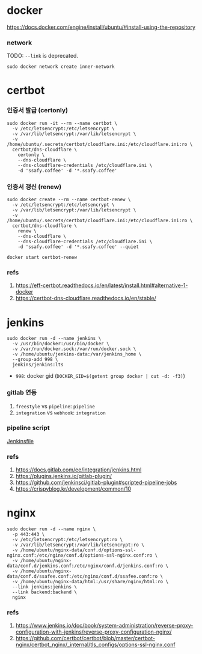 # docker

<https://docs.docker.com/engine/install/ubuntu/#install-using-the-repository>

### network

TODO: `--link` is deprecated.

```
sudo docker network create inner-network
```

# certbot

### 인증서 발급 (certonly)

```
sudo docker run -it --rm --name certbot \
  -v /etc/letsencrypt:/etc/letsencrypt \
  -v /var/lib/letsencrypt:/var/lib/letsencrypt \
  -v /home/ubuntu/.secrets/certbot/cloudflare.ini:/etc/cloudflare.ini:ro \
  certbot/dns-cloudflare \
    certonly \
    --dns-cloudflare \
    --dns-cloudflare-credentials /etc/cloudflare.ini \
    -d 'ssafy.coffee' -d '*.ssafy.coffee'
```

### 인증서 갱신 (renew)

```
sudo docker create --rm --name certbot-renew \
  -v /etc/letsencrypt:/etc/letsencrypt \
  -v /var/lib/letsencrypt:/var/lib/letsencrypt \
  -v /home/ubuntu/.secrets/certbot/cloudflare.ini:/etc/cloudflare.ini:ro \
  certbot/dns-cloudflare \
    renew \
    --dns-cloudflare \
    --dns-cloudflare-credentials /etc/cloudflare.ini \
    -d 'ssafy.coffee' -d '*.ssafy.coffee' --quiet
```

```
docker start certbot-renew
```

### refs

1. <https://eff-certbot.readthedocs.io/en/latest/install.html#alternative-1-docker>
2. <https://certbot-dns-cloudflare.readthedocs.io/en/stable/>

# jenkins

```
sudo docker run -d --name jenkins \
  -v /usr/bin/docker:/usr/bin/docker \
  -v /var/run/docker.sock:/var/run/docker.sock \
  -v /home/ubuntu/jenkins-data:/var/jenkins_home \
  --group-add 998 \
  jenkins/jenkins:lts
```

- `998`: docker gid (`DOCKER_GID=$(getent group docker | cut -d: -f3)`)

### gitlab 연동

1. `freestyle` vs `pipeline`: `pipeline`
2. `integration` vs `webhook`: `integration`

### pipeline script

[Jenkinsfile](Jenkinsfile)

### refs

1. <https://docs.gitlab.com/ee/integration/jenkins.html>
2. <https://plugins.jenkins.io/gitlab-plugin/>
3. <https://github.com/jenkinsci/gitlab-plugin#scripted-pipeline-jobs>
4. <https://crispyblog.kr/development/common/10>

# nginx

```
sudo docker run -d --name nginx \
  -p 443:443 \
  -v /etc/letsencrypt:/etc/letsencrypt:ro \
  -v /var/lib/letsencrypt:/var/lib/letsencrypt:ro \
  -v /home/ubuntu/nginx-data/conf.d/options-ssl-nginx.conf:/etc/nginx/conf.d/options-ssl-nginx.conf:ro \
  -v /home/ubuntu/nginx-data/conf.d/jenkins.conf:/etc/nginx/conf.d/jenkins.conf:ro \
  -v /home/ubuntu/nginx-data/conf.d/ssafee.conf:/etc/nginx/conf.d/ssafee.conf:ro \
  -v /home/ubuntu/nginx-data/html:/usr/share/nginx/html:ro \
  --link jenkins:jenkins \
  --link backend:backend \
  nginx
```

### refs

1. <https://www.jenkins.io/doc/book/system-administration/reverse-proxy-configuration-with-jenkins/reverse-proxy-configuration-nginx/>
2. <https://github.com/certbot/certbot/blob/master/certbot-nginx/certbot_nginx/_internal/tls_configs/options-ssl-nginx.conf>
